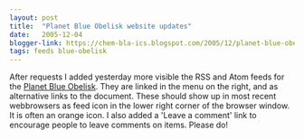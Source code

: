 ```yaml
---
layout: post
title:  "Planet Blue Obelisk website updates"
date:   2005-12-04
blogger-link: https://chem-bla-ics.blogspot.com/2005/12/planet-blue-obelisk-website-updates.html
tags: feeds blue-obelisk
---
```


After requests I added yesterday more visible the RSS and Atom feeds for the
[Planet Blue Obelisk](http://www.woc.science.ru.nl/planetbo/). They are linked in the menu
on the right, and as alternative links to the document. These should show up in most recent webbrowsers as feed icon in the
lower right corner of the browser window. It is often an orange icon. I also added a 'Leave a comment' link to encourage
people to leave comments on items. Please do!
